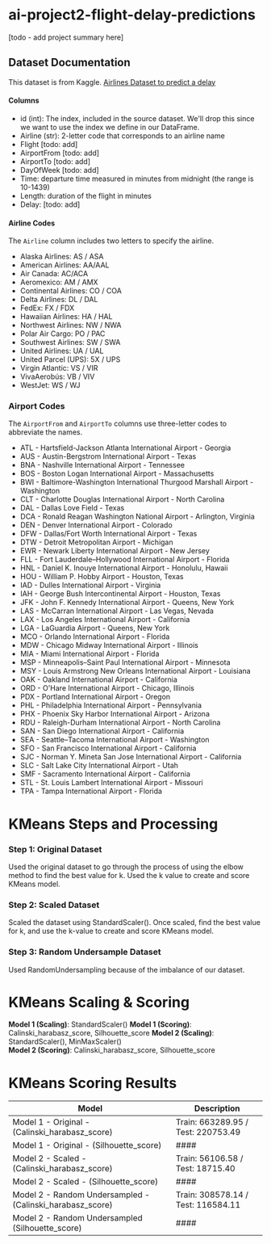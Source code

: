 # ai-project2-flight-delay-predictions

[todo - add project summary here]

## Dataset Documentation

This dataset is from Kaggle. [Airlines Dataset to predict a delay](https://www.kaggle.com/datasets/jimschacko/airlines-dataset-to-predict-a-delay)

#### Columns

- id (int): The index, included in the source dataset. We'll drop this since we want to use the index we define in our DataFrame.
- Airline (str): 2-letter code that corresponds to an airline name
- Flight [todo: add]
- AirportFrom [todo: add]
- AirportTo [todo: add]
- DayOfWeek [todo: add]
- Time: departure time measured in minutes from midnight (the range is 10-1439)
- Length: duration of the flight in minutes
- Delay: [todo: add]

#### Airline Codes

The `Airline` column includes two letters to specify the airline.

- Alaska Airlines: AS / ASA
- American Airlines: AA/AAL
- Air Canada: AC/ACA
- Aeromexico: AM / AMX
- Continental Airlines: CO / COA
- Delta Airlines: DL / DAL
- FedEx: FX / FDX
- Hawaiian Airlines: HA / HAL
- Northwest Airlines: NW / NWA
- Polar Air Cargo: PO / PAC
- Southwest Airlines: SW / SWA
- United Airlines: UA / UAL
- United Parcel (UPS): 5X / UPS
- Virgin Atlantic: VS / VIR
- VivaAerobús: VB / VIV
- WestJet: WS / WJ

### Airport Codes

The `AirportFrom` and `AirportTo` columns use three-letter codes to abbreviate the names.

- ATL - Hartsfield-Jackson Atlanta International Airport - Georgia
- AUS - Austin-Bergstrom International Airport - Texas
- BNA - Nashville International Airport - Tennessee
- BOS - Boston Logan International Airport - Massachusetts
- BWI - Baltimore-Washington International Thurgood Marshall Airport - Washington
- CLT - Charlotte Douglas International Airport - North Carolina
- DAL - Dallas Love Field - Texas
- DCA - Ronald Reagan Washington National Airport - Arlington, Virginia
- DEN - Denver International Airport - Colorado
- DFW - Dallas/Fort Worth International Airport - Texas
- DTW - Detroit Metropolitan Airport - Michigan
- EWR - Newark Liberty International Airport - New Jersey
- FLL - Fort Lauderdale–Hollywood International Airport - Florida
- HNL - Daniel K. Inouye International Airport - Honolulu, Hawaii
- HOU - William P. Hobby Airport - Houston, Texas
- IAD - Dulles International Airport - Virginia
- IAH - George Bush Intercontinental Airport - Houston, Texas
- JFK - John F. Kennedy International Airport - Queens, New York
- LAS - McCarran International Airport - Las Vegas, Nevada
- LAX - Los Angeles International Airport - California
- LGA - LaGuardia Airport - Queens, New York
- MCO - Orlando International Airport - Florida
- MDW - Chicago Midway International Airport - Illinois
- MIA - Miami International Airport - Florida
- MSP - Minneapolis–Saint Paul International Airport - Minnesota
- MSY - Louis Armstrong New Orleans International Airport - Louisiana
- OAK - Oakland International Airport - California
- ORD - O'Hare International Airport - Chicago, Illinois
- PDX - Portland International Airport - Oregon
- PHL - Philadelphia International Airport - Pennsylvania
- PHX - Phoenix Sky Harbor International Airport - Arizona
- RDU - Raleigh-Durham International Airport - North Carolina
- SAN - San Diego International Airport - California
- SEA - Seattle–Tacoma International Airport - Washington
- SFO - San Francisco International Airport - California
- SJC - Norman Y. Mineta San Jose International Airport - California
- SLC - Salt Lake City International Airport - Utah
- SMF - Sacramento International Airport - California
- STL - St. Louis Lambert International Airport - Missouri
- TPA - Tampa International Airport - Florida

# KMeans Steps and Processing

### Step 1: Original Dataset

Used the original dataset to go through the process of using the elbow method to find the best value for k. Used the k value to create and score KMeans model.

### Step 2: Scaled Dataset

Scaled the dataset using StandardScaler(). Once scaled, find the best value for k, and use the k-value to create and score KMeans model.

### Step 3: Random Undersample Dataset

Used RandomUndersampling because of the imbalance of our dataset.

# KMeans Scaling & Scoring

**Model 1 (Scaling)**: StandardScaler()
**Model 1 (Scoring)**: Calinski_harabasz_score, Silhouette_score
**Model 2 (Scaling)**: StandardScaler(), MinMaxScaler()  
**Model 2 (Scoring)**: Calinski_harabasz_score, Silhouette_score

# KMeans Scoring Results

| Model                                                     | Description                        |
| --------------------------------------------------------- | ---------------------------------- |
| Model 1 - Original - (Calinski_harabasz_score)            | Train: 663289.95 / Test: 220753.49 |
| Model 1 - Original - (Silhouette_score)                   | ####                               |
| Model 2 - Scaled - (Calinski_harabasz_score)              | Train: 56106.58 / Test: 18715.40   |
| Model 2 - Scaled - (Silhouette_score)                     | ####                               |
| Model 2 - Random Undersampled - (Calinski_harabasz_score) | Train: 308578.14 / Test: 116584.11 |
| Model 2 - Random Undersampled (Silhouette_score)          | ####                               |
